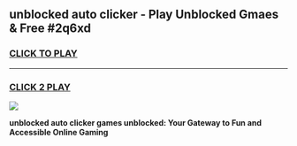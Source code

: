 
## unblocked auto clicker - Play Unblocked Gmaes & Free #2q6xd
<h3>
<a href="https://news.freeplayer.one?title=unblocked_auto_clicker&ref=24F">CLICK TO PLAY</a></h3>
<hr>

<h3>
<a href="https://news.freeplayer.one?title=unblocked_auto_clicker&ref=24F">CLICK 2 PLAY</a>
  
</h3>

<a href="https://news.freeplayer.one?title=unblocked_auto_clicker&ref=24F/"><img src="https://clearcache.store/games.png"></a>


**unblocked auto clicker games unblocked: Your Gateway to Fun and Accessible Online Gaming**
